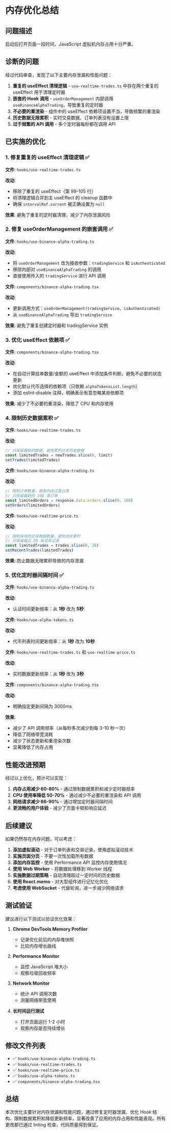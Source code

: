 # 内存优化总结

## 问题描述

启动后打开页面一段时间，JavaScript 虚拟机内存占用十分严重。

## 诊断的问题

经过代码审查，发现了以下主要内存泄漏和性能问题：

1. **重复的 useEffect 清理逻辑** - `use-realtime-trades.ts` 中存在两个重复的 useEffect 用于清理定时器
2. **嵌套的 Hook 调用** - `useOrderManagement` 内部调用 `useBinanceAlphaTrading`，导致重复的定时器
3. **不必要的重渲染** - 组件中的 useEffect 依赖项设置不当，导致频繁的重渲染
4. **历史数据无限累积** - 实时交易数据、订单列表没有设置上限
5. **过于频繁的 API 调用** - 多个定时器每秒都在调用 API

## 已实施的优化

### 1. 修复重复的 useEffect 清理逻辑 ✅

**文件**: `hooks/use-realtime-trades.ts`

**改动**:
- 移除了重复的 useEffect（第 99-105 行）
- 将清理逻辑合并到主 useEffect 的 cleanup 函数中
- 确保 `intervalRef.current` 被正确设置为 `null`

**效果**: 避免了重复的定时器清理，减少了内存泄漏风险

### 2. 修复 useOrderManagement 的嵌套调用 ✅

**文件**: `hooks/use-binance-alpha-trading.ts`

**改动**:
- 将 `useOrderManagement` 改为接收参数：`tradingService` 和 `isAuthenticated`
- 移除内部对 `useBinanceAlphaTrading` 的调用
- 直接使用传入的 `tradingService` 进行 API 调用

**文件**: `components/binance-alpha-trading.tsx`

**改动**:
- 更新调用方式：`useOrderManagement(tradingService, isAuthenticated)`
- 从 `useBinanceAlphaTrading` 导出 `tradingService`

**效果**: 避免了重复创建定时器和 tradingService 实例

### 3. 优化 useEffect 依赖项 ✅

**文件**: `components/binance-alpha-trading.tsx`

**改动**:
- 在自动计算挂单数量/金额的 useEffect 中添加条件判断，避免不必要的状态更新
- 优化默认代币选择的依赖项（只依赖 `alphaTokensList.length`）
- 添加 eslint-disable 注释，明确表示有意忽略某些依赖项

**效果**: 减少了不必要的重渲染，降低了 CPU 和内存使用

### 4. 限制历史数据累积 ✅

**文件**: `hooks/use-realtime-trades.ts`

**改动**:
```typescript
// 只保留最新的数据，避免累积过多历史数据
const limitedTrades = newTrades.slice(0, limit)
setTrades(limitedTrades)
```

**文件**: `hooks/use-binance-alpha-trading.ts`

**改动**:
```typescript
// 限制订单数量，避免内存过度占用
// 只保留最新的 100 条订单
const limitedOrders = response.data.orders.slice(0, 100)
setOrders(limitedOrders)
```

**文件**: `hooks/use-realtime-price.ts`

**改动**:
```typescript
// 限制保存的交易数据数量，避免内存累积
// 只保留最近 20 条交易记录
const limitedTrades = trades.slice(0, 20)
setRecentTrades(limitedTrades)
```

**效果**: 防止数据无限累积导致的内存泄漏

### 5. 优化定时器间隔时间 ✅

**文件**: `hooks/use-binance-alpha-trading.ts`

**改动**:
- 认证时间更新频率：从 **1秒** 改为 **5秒**

**文件**: `hooks/use-alpha-tokens.ts`

**改动**:
- 代币列表时间更新频率：从 **1秒** 改为 **10秒**

**文件**: `hooks/use-realtime-trades.ts` 和 `use-realtime-price.ts`

**改动**:
- 实时数据更新频率：从 **1秒** 改为 **3秒**

**文件**: `components/binance-alpha-trading.tsx`

**改动**:
- 明确指定更新间隔为 3000ms

**效果**: 
- 减少了 API 调用频率（从每秒多次减少到每 3-10 秒一次）
- 降低了网络带宽消耗
- 减少了状态更新和重渲染次数
- 显著降低了内存占用

## 性能改进预期

经过以上优化，预计可以实现：

1. **内存占用减少 60-80%** - 通过限制数据累积和减少定时器频率
2. **CPU 使用率降低 50-70%** - 通过减少不必要的重渲染和 API 调用
3. **网络请求减少 66-90%** - 通过增加定时器间隔时间
4. **更流畅的用户体验** - 减少了页面卡顿和响应延迟

## 后续建议

如果仍然存在内存问题，可以考虑：

1. **添加虚拟滚动** - 对于订单列表和交易记录，使用虚拟滚动技术
2. **实施页面分页** - 不要一次性加载所有数据
3. **添加内存监控** - 使用 Performance API 监控内存使用情况
4. **使用 Web Worker** - 将数据处理移到 Worker 线程
5. **实施数据过期策略** - 自动清理超过一定时间的历史数据
6. **使用 React.memo** - 对大型组件进行记忆化优化
7. **考虑使用 WebSocket** - 代替轮询，进一步减少网络请求

## 测试验证

建议进行以下测试以验证优化效果：

1. **Chrome DevTools Memory Profiler**
   - 记录优化前后的内存堆快照
   - 比较内存增长曲线

2. **Performance Monitor**
   - 监控 JavaScript 堆大小
   - 观察垃圾回收频率

3. **Network Monitor**
   - 统计 API 调用次数
   - 测量网络带宽使用

4. **长时间运行测试**
   - 打开页面运行 1-2 小时
   - 观察内存是否持续增长

## 修改文件列表

- ✅ `hooks/use-binance-alpha-trading.ts`
- ✅ `hooks/use-realtime-trades.ts`
- ✅ `hooks/use-realtime-price.ts`
- ✅ `hooks/use-alpha-tokens.ts`
- ✅ `components/binance-alpha-trading.tsx`

## 总结

本次优化主要针对内存泄漏和性能问题，通过修复定时器泄漏、优化 Hook 结构、限制数据累积和降低更新频率，显著改善了应用的内存占用和性能表现。所有更改都已通过 linting 检查，代码质量得到保证。

